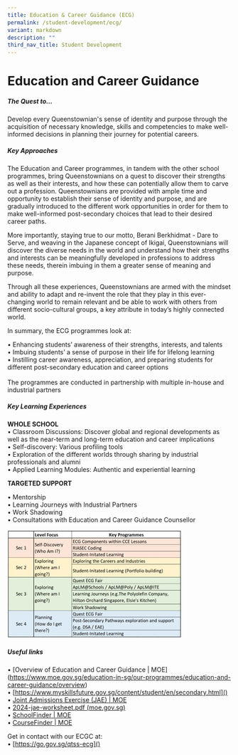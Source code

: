 ```yaml
---
title: Education & Career Guidance (ECG)
permalink: /student-development/ecg/
variant: markdown
description: ""
third_nav_title: Student Development
---
```

Education and Career Guidance
===========================


##### **The Quest to...**

Develop every Queenstownian's sense of identity and purpose through the acquisition of necessary knowledge, skills and competencies to make well-informed decisions in planning their journey for potential careers.


##### **Key Approaches**

The Education and Career programmes, in tandem with the other school programmes, bring Queenstownians on a quest to discover their strengths as well as their interests, and how these can potentially allow them to carve out a profession. Queenstownians are provided with ample time and opportunity to establish their sense of identity and purpose, and are gradually introduced to the different work opportunities in order for them to make well-informed post-secondary choices that lead to their desired career paths. 

More importantly, staying true to our motto, Berani Berkhidmat - Dare to Serve, and weaving in the Japanese concept of Ikigai, Queenstownians will discover the diverse needs in the world and understand how their strengths and interests can be meaningfully developed in professions to address these needs, therein imbuing in them a greater sense of meaning and purpose.

Through all these experiences, Queenstownians are armed with the mindset and ability to adapt and re-invent the role that they play in this ever-changing world to remain relevant and be able to work with others from different socio-cultural groups, a key attribute in today’s highly connected world.


In summary, the ECG programmes look at:

•	Enhancing students’ awareness of their strengths, interests, and talents <br>
•	Imbuing students’ a sense of purpose in their life for lifelong learning <br>
•	Instilling career awareness, appreciation, and preparing students for different post-secondary education and career options <br><br>
The programmes are conducted in partnership with multiple in-house and industrial partners

##### **Key Learning Experiences**

**WHOLE SCHOOL** <br>
•	Classroom Discussions: Discover global and regional developments as well as the near-term and long-term education and career implications <br>
•	Self-discovery: Various profiling tools <br>
•	Exploration of the different worlds through sharing by industrial professionals and alumni <br>
•	Applied Learning Modules: Authentic and experiential learning <br>

**TARGETED SUPPORT** <br>

•	Mentorship <br>
•	Learning Journeys with Industrial Partners <br>
•	Work Shadowing <br>
•	Consultations with Education and Career Guidance Counsellor

![](/images/ecg111.jpg)


##### **Useful links**
•	[Overview of Education and Career Guidance | MOE] (https://www.moe.gov.sg/education-in-sg/our-programmes/education-and-career-guidance/overview)<br>
•	[https://www.myskillsfuture.gov.sg/content/student/en/secondary.html]()<br>
•	[Joint Admissions Exercise (JAE) | MOE](https://www.moe.gov.sg/post-secondary/admissions/jae) <br>
• [2024-jae-worksheet.pdf (moe.gov.sg)]()<br>
•	[SchoolFinder | MOE](https://www.moe.gov.sg/schoolfinder?journey=Post%20secondary-JC%20school)<br>
•	[CourseFinder | MOE](https://www.moe.gov.sg/coursefinder)<br>

Get in contact with our ECGC at:<br>
•	[https://go.gov.sg/qtss-ecg]() 








